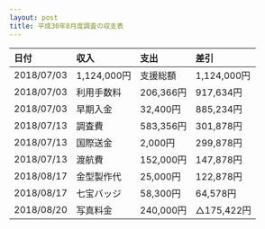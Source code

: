 ```yaml
---
layout: post
title: 平成30年8月度調査の収支表
---
```


<div class="scroll" markdown="block">

| 日付       | 収入        | 支出        | 差引        |
|:-----------|:------------|:------------|:------------|
| 2018/07/03 | 1,124,000円 | 支援総額    | 1,124,000円 |
| 2018/07/03 | 利用手数料  | 206,366円   | 917,634円   |
| 2018/07/03 | 早期入金    | 32,400円    | 885,234円   |
| 2018/07/13 | 調査費      | 583,356円   | 301,878円   |
| 2018/07/13 | 国際送金    | 2,000円     | 299,878円   |
| 2018/07/13 | 渡航費      | 152,000円   | 147,878円   |
| 2018/08/17 | 金型製作代  | 25,000円    | 122,878円   |
| 2018/08/17 | 七宝バッジ  | 58,300円    | 64,578円    |
| 2018/08/20 | 写真料金    | 240,000円   | △175,422円 |

</div>
